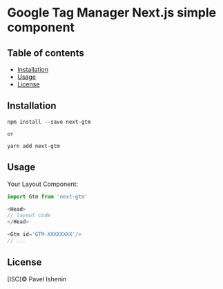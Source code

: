 
# Google Tag Manager Next.js simple component

## Table of contents

- [Installation](#installation)
- [Usage](#usage)
- [License](#license)

## Installation

```
npm install --save next-gtm

or

yarn add next-gtm

```

## Usage

Your Layout Component:

```javascript
import Gtm from 'next-gtm'

<Head>
// layout code
</Head>

<Gtm id='GTM-XXXXXXXX'/>
// ...

```

## License

[ISC]© Pavel Ishenin